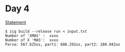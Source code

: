# Day 4

[Statement](https://adventofcode.com/2024/day/4)

```console
$ zig build --release run < input.txt
Number of 'XMAS' :  xxxx
Number of X 'MAS':  xxxx
Parse: 567.625us, part1: 686.292us, part2: 288.042us
```
